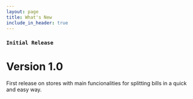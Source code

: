 ```yaml
---
layout: page
title: What's New
include_in_header: true
---
```


### `Initial Release`
# **Version 1.0**
First release on stores with main funcionalities for splitting bills in a quick and easy way.